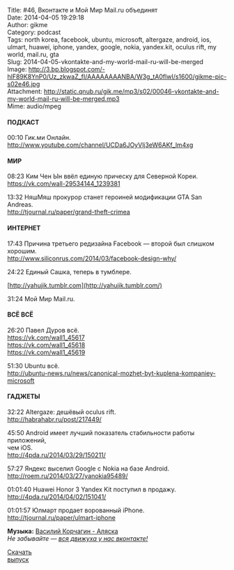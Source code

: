 Title: #46, Вконтакте и Мой Мир Mail.ru объединят  
Date: 2014-04-05 19:29:18  
Author: gikme  
Category: podcast  
Tags: north korea, facebook, ubuntu, microsoft, altergaze, android, ios, ulmart, huawei, iphone, yandex, google, nokia, yandex.kit, oculus rift, my world, mail.ru, gta  
Slug: 2014-04-05-vkontakte-and-my-world-mail-ru-will-be-merged  
Image: http://3.bp.blogspot.com/-hlF89K8YnP0/Uz_zkwaZ_fI/AAAAAAAANBA/W3g_tA0flwI/s1600/gikme-pic-s02e46.jpg  
Attachment: http://static.qnub.ru/gik.me/mp3/s02/00046-vkontakte-and-my-world-mail-ru-will-be-merged.mp3  
Mime: audio/mpeg

#### ПОДКАСТ

00:10 Гик.ми Онлайн.  
<http://www.youtube.com/channel/UCDa6JOyVlj3eW6AKf_lm4xg>

#### МИР

08:23 Ким Чен Ын ввёл единую прическу для Северной Кореи.  
<https://vk.com/wall-29534144_1239381>

13:32 НяшМяш прокурор станет героиней модификации GTA San Andreas.  
<http://tjournal.ru/paper/grand-theft-crimea>

#### ИНТЕРНЕТ

17:43 Причина третьего редизайна Facebook — второй был слишком хорошим.  
<http://www.siliconrus.com/2014/03/facebook-design-why/>

24:22 Единый Сашка, теперь в тумблере.

[http://yahujik.tumblr.com](http://yahujik.tumblr.com/)

31:24 Мой Мир Mail.ru.

#### ВСЁ ВСЁ

26:20 Павел Дуров всё.  
<https://vk.com/wall1_45617>  
<https://vk.com/wall1_45618>  
<https://vk.com/wall1_45619>

51:30 Ubuntu всё.  
<http://ubuntu-news.ru/news/canonical-mozhet-byt-kuplena-kompaniey-microsoft>

#### ГАДЖЕТЫ

32:22 Altergaze: дешёвый oculus rift.  
<http://habrahabr.ru/post/217449/>

45:50 Android имеет лучший показатель стабильности работы приложений,  
чем iOS.  
<http://4pda.ru/2014/03/29/150211/>

57:27 Яндекс выселил Google с Nokia на базе Android.  
<http://roem.ru/2014/03/27/yanokia95489/>

01:01:40 Huawei Honor 3 Yandex Kit поступил в продажу.  
<http://4pda.ru/2014/04/02/151041/>

01:01:57 Юлмарт продает ворованный iPhone.  
<http://tjournal.ru/paper/ulmart-iphone>

**Музыка:** [Василий Корчагин - Аляска](http://vk.com/bacc3)  
*Не забывайте — [вся движуха у нас вконтакте!](http://vk.com/gikme)*

[Скачать  
выпуск](http://static.qnub.ru/gik.me/mp3/s02/00046-vkontakte-and-my-world-mail-ru-will-be-merged.mp3)

